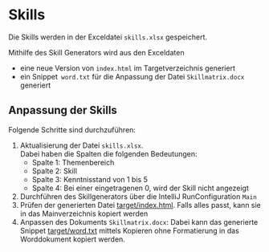 # Skills

Die Skills werden in der Exceldatei `skills.xlsx` gespeichert.

Mithilfe des Skill Generators wird aus den Exceldaten
- eine neue Version von `index.html` im Targetverzeichnis generiert
- ein Snippet` word.txt` für die Anpassung der Datei `Skillmatrix.docx` generiert

## Anpassung der Skills

Folgende Schritte sind durchzuführen:

1. Aktualisierung der Datei `skills.xlsx`.  
Dabei haben die Spalten die folgenden Bedeutungen:
   - Spalte 1: Themenbereich
   - Spalte 2: Skill
   - Spalte 3: Kenntnisstand von 1 bis 5
   - Spalte 4: Bei einer eingetragenen 0, wird der Skill nicht angezeigt
2. Durchführen des Skillgenerators über die IntelliJ RunConfiguration `Main`
3. Prüfen der generierten Datei [target/index.html](SkillGenerator/target/index.html). 
   Falls alles passt, kann sie in das Mainverzeichnis kopiert werden
4. Anpassen des Dokuments `Skillmatrix.docx`:
   Dabei kann das generierte Snippet [target/word.txt](SkillGenerator/target/word.txt) 
   mittels Kopieren ohne Formatierung in das Worddokument kopiert werden.